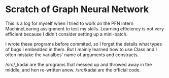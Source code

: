 # Scratch of Graph Neural Network

This is a log for myself when I tried to work on the PFN intern MachineLearing assignment to test my skills.
Learning efficiency is not very efficient because I didn't consider setting up a mini-batch.

I wrote these programs before commited, so I forget the details what types of bugs I embedded in them.
But I mainly learned how to use Class and I often mistake the varialbes' name of arguments and constracts.



/src/_kadai are the programs that messed up and throwed away in the middle, and hen re-written anew. /src/kadai are the official code.
